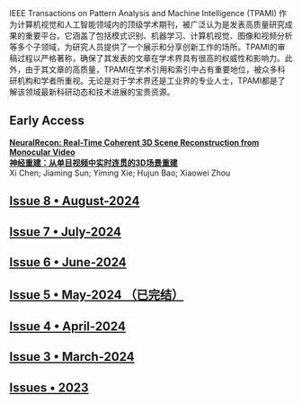 
IEEE Transactions on Pattern Analysis and Machine Intelligence (TPAMI) 作为计算机视觉和人工智能领域内的顶级学术期刊，被广泛认为是发表高质量研究成果的重要平台。它涵盖了包括模式识别、机器学习、计算机视觉、图像和视频分析等多个子领域，为研究人员提供了一个展示和分享创新工作的场所。TPAMI的审稿过程以严格著称，确保了其发表的文章在学术界具有很高的权威性和影响力。此外，由于其文章的高质量，TPAMI在学术引用和索引中占有重要地位，被众多科研机构和学者所重视。无论是对于学术界还是工业界的专业人士，TPAMI都是了解该领域最新科研动态和技术进展的宝贵资源。

## Early Access

**[NeuralRecon: Real-Time Coherent 3D Scene Reconstruction from Monocular Video](https://ieeexplore.ieee.org/document/10508111)**  
**[神经重建：从单目视频中实时连贯的3D场景重建](https://github.com/Paper2Chinese/Paper2Chinese/blob/main/Journals/TPAMI/Early%20Access/NeuralRecon%3A%20Real-Time%20Coherent%203D%20Scene%20Reconstruction%20from%20Monocular%20Video/NeuralRecon%3A%20Real-Time%20Coherent%203D%20Scene%20Reconstruction%20from%20Monocular%20Video.md)**  
Xi Chen; Jiaming Sun; Yiming Xie; Hujun Bao; Xiaowei Zhou

## [Issue 8 • August-2024](https://github.com/Paper2Chinese/Paper2Chinese/blob/main/Journals/TPAMI/2024-Issue-8-August/readme.md)

## [Issue 7 • July-2024](https://github.com/Paper2Chinese/Paper2Chinese/blob/main/Journals/TPAMI/2024-Issue-7-July/readme.md)

## [Issue 6 • June-2024](https://github.com/Paper2Chinese/Paper2Chinese/blob/main/Journals/TPAMI/2024-Issue-6-June/readme.md)

## [Issue 5 • May-2024 （已完结）](https://github.com/Paper2Chinese/Paper2Chinese/blob/main/Journals/TPAMI/2024-Issue-5-May/Readme.md)

## [Issue 4 • April-2024](https://github.com/Paper2Chinese/Paper2Chinese/blob/main/Journals/TPAMI/2024-Issue-4-April/readme.md)

## [Issue 3 • March-2024](https://github.com/Paper2Chinese/Paper2Chinese/blob/main/Journals/TPAMI/2024-Issue-3-March/readme.md)

## [Issues • 2023](https://github.com/Paper2Chinese/Paper2Chinese/blob/main/Journals/TPAMI/2023-Issues/readme.md)

